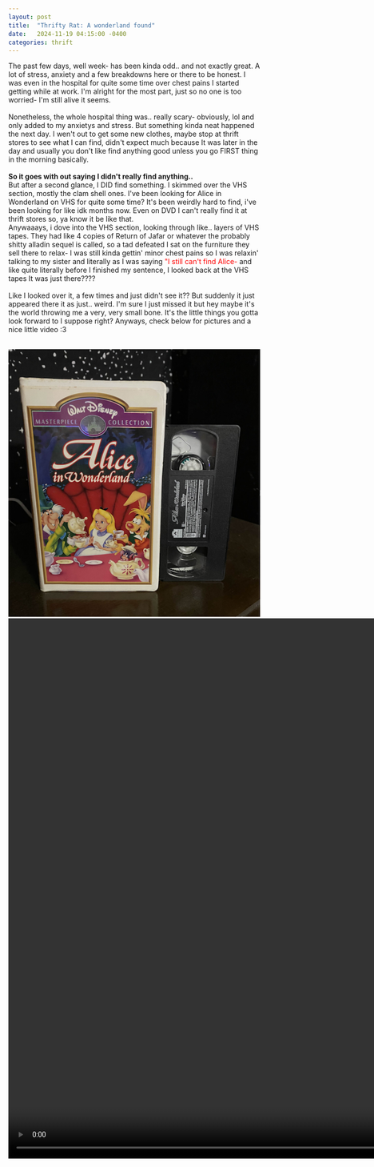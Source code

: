 ```yaml
---
layout: post
title:  "Thrifty Rat: A wonderland found"
date:   2024-11-19 04:15:00 -0400
categories: thrift
---
```


The past few days, well week- has been kinda odd.. and not exactly great. A lot of stress, anxiety and a few breakdowns here or there to be honest. I was even in the hospital for quite some time over chest pains I started getting while at work. I'm alright for the most part, just so no one is too worried- I'm still alive it seems.
<br>
<br>
Nonetheless, the whole hospital thing was.. really scary- obviously, lol and only added to my anxietys and stress. But something kinda neat happened the next day. I wen't out to get some new clothes, maybe stop at thrift stores to see what I can find, didn't expect much because It was later in the day and usually you don't like find anything good unless you go FIRST thing in the morning basically.
<br>
<br>
<b>So it goes with out saying I didn't really find anything..</b>
<br>
But after a second glance, I DID find something. I skimmed over the VHS section, mostly the clam shell ones. I've been looking for Alice in Wonderland on VHS for quite some time? It's been weirdly hard to find, i've been looking for like idk months now. Even on DVD I can't really find it at thrift stores so, ya know it be like that. 
<br>
Anywaaays, i dove into the VHS section, looking through like.. layers of VHS tapes. They had like 4 copies of Return of Jafar or whatever the probably shitty alladin sequel is called, so a tad defeated I sat on the furniture they sell there to relax- I was still kinda gettin' minor chest pains so I was relaxin' talking to my sister and literally as I was saying <font color= "red">"I still can't find Alice-</font> and like quite literally before I finished my sentence, I looked back at the VHS tapes It was just there????
<br>
<br>
Like I looked over it, a few times and just didn't see it?? But suddenly it just appeared there it as just.. weird. I'm sure I just missed it but hey maybe it's the world throwing me a very, very small bone. It's the little things you gotta look forward to I suppose right? Anyways, check below for pictures and a nice little video :3
<br>
<br>

<center>
    <img src="/assets/thrift/alicevhs1.png"> 


<video width="1360" height="1080" controls>
  <source src="/assets/thrift/alicevhs2.mp4" type="video/mp4">
</video>

</center>

